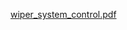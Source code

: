 [wiper_system_control.pdf](https://github.com/lavanya2828/M3_Wiper_Control_System/files/8675186/wiper_system_control.pdf)

